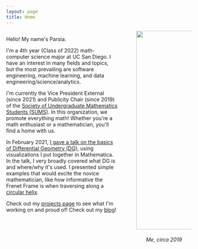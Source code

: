 ```yaml
---
layout: page
title: Home
---
```


<div style="display: inline-block">
    <span style="float: left; width: 60%;">
        <p>Hello! My name's Parsia.</p>
        <p>
            I'm a 4th year (Class of 2022) math-computer science major at UC San Diego.
            I have an interest in many fields and topics, but the most prevailing are 
            software engineering, machine learning, and data engineering/science/analytics.
        </p>
        <p>
            I'm currently the Vice President External (since 2021) and Publicity Chair (since 2019) of the <a href="https://sums.ucsd.edu">Society of Undergraduate Mathematics Students (SUMS)</a>. In this organization, we promote everything math! Whether you're a math enthusiast or a mathematician, you'll find a home with us.
        </p>
        <p>
            In February 2021, <a href="https://sums.ucsd.edu/talks.html#differential-geometry-lite-with-mathematica-by-parsia-hedayat">I gave a talk on the basics of Differential Geometry (DG)</a>, using visualizations I put together in Mathematica. In the talk, I very broadly covered what DG is and where/why it's used. I presented simple examples that would excite the novice mathematician, like how informative the Frenet Frame is when traversing along a <a href="https://en.wikipedia.org/wiki/Helix">circular helix</a>. 
        </p>
        <p>
            Check out my <a href="/projects">projects page</a> to see what I'm working on and proud of!
            Check out my <a href="/blog">blog</a>!
        </p>
    </span>
    <span style="float: right; width: 30%;">
        <!-- <img style="object-fit: cover;" height=240 width=220 src="/assets/Head_shot_avatar.jpg"> -->
        <img style="object-fit: cover;" height=540 width=420 src="/assets/Head_shot_avatar.jpg">
        <h6 style="text-align: center;">Me, circa 2019</h6>
    </span>
</div>
